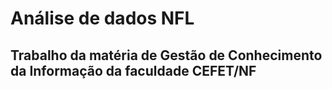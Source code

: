 # Análise de dados NFL

## Trabalho da matéria de Gestão de Conhecimento da Informação da faculdade CEFET/NF